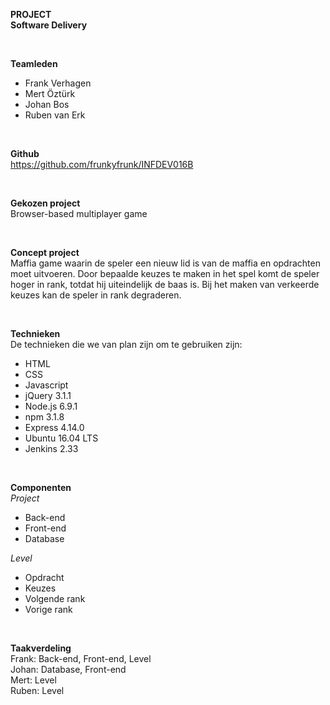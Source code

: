 <b>PROJECT</b>
<br />
<b>Software Delivery</b>

<br />

<b>Teamleden</b>
<ul>
<li>Frank Verhagen</li>
<li>Mert Öztürk</li>
<li>Johan Bos</li>
<li>Ruben van Erk</li>
</ul>

<br />

<b>Github</b>
<br />
https://github.com/frunkyfrunk/INFDEV016B

<br />

<b>Gekozen project</b>
<br />
Browser-based multiplayer game

<br />

<b>Concept project</b>
<br />
Maffia game waarin de speler een nieuw lid is van de maffia en opdrachten moet uitvoeren. Door bepaalde keuzes te maken in het spel komt de speler hoger in rank, totdat hij uiteindelijk de baas is. Bij het maken van verkeerde keuzes kan de speler in rank degraderen.

<br />

<b>Technieken</b>
<br>
De technieken die we van plan zijn om te gebruiken zijn:
<ul>
<li>HTML</li>
<li>CSS</li>
<li>Javascript</li>
<li>jQuery 3.1.1</li>
<li>Node.js 6.9.1</li>
<li>npm 3.1.8</li>
<li>Express 4.14.0</li>
<li>Ubuntu 16.04 LTS</li>
<li>Jenkins 2.33</li>
</ul>

<br />

<b>Componenten</b>
<br />
<i>Project</i>
<ul>
<li>Back-end</li>
<li>Front-end</li>
<li>Database</li>
</ul>

<i>Level</i>
<ul>
<li>Opdracht</li>
<li>Keuzes</li>
<li>Volgende rank</li>
<li>Vorige rank</li>
</ul>

<br />

<b>Taakverdeling</b>
<br />
Frank:  Back-end, Front-end, Level
<br />
Johan:  Database, Front-end
<br />
Mert:   Level
<br />
Ruben:  Level
<br />
